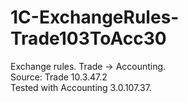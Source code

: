 # 1C-ExchangeRules-Trade103ToAcc30

Exchange rules. Trade -> Accounting.  
Source: Trade 10.3.47.2  
Tested with Accounting 3.0.107.37.
